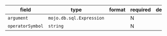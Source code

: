 | field | type | format | required | default | description |
|---|---|---|---|---|---|
| `argument` | `mojo.db.sql.Expression` |  | N |  |
| `operatorSymbol` | `string` |  | N |  |
